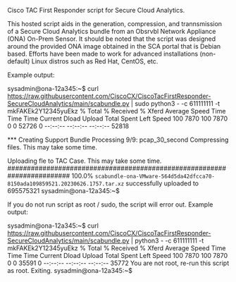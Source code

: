 Cisco TAC First Responder script for Secure Cloud Analytics.

This hosted script aids in the generation, compression, and trannsmission of a Secure Cloud Analytics bundle from an Obsrvbl Network Appliance (ONA) On-Prem Sensor. 
It should be noted that the script was designed around the provided ONA image obtained in the SCA portal that is Debian based. 
Efforts have been made to work for advanced installations (non-default) Linux distros such as Red Hat, CentOS, etc. 

Example output:

sysadmin@ona-12a345:~$ curl https://raw.githubusercontent.com/CiscoCX/CiscoTacFirstResponder-SecureCloudAnalytics/main/scabundle.py | sudo python3 - -c 611111111 -t mkFAKEk2Y12345yuEkz
  % Total    % Received % Xferd  Average Speed   Time    Time     Time  Current
                                 Dload  Upload   Total   Spent    Left  Speed
100  7870  100  7870    0     0  52726      0 --:--:-- --:--:-- --:--:-- 52818

*** Creating Support Bundle
Processing 9/9: pcap_30_second
Compressing files. This may take some time.

Uploading fle to TAC Case. This may take some time.
######################################################################## 100.0%
`scabundle-ona-VMware-564d5da42dfcca70-8150ada109859521.20230626.1757.tar.xz` successfully uploaded to 695575321
sysadmin@ona-12a345:~$

If you do not run script as root / sudo, the script will error out. 
Example output: 

sysadmin@ona-12a345:~$ curl https://raw.githubusercontent.com/CiscoCX/CiscoTacFirstResponder-SecureCloudAnalytics/main/scabundle.py | python3 - -c 611111111 -t mkFAKEk2Y12345yuEkz
  % Total    % Received % Xferd  Average Speed   Time    Time     Time  Current
                                 Dload  Upload   Total   Spent    Left  Speed
100  7870  100  7870    0     0  35591      0 --:--:-- --:--:-- --:--:-- 35772
You are not root, re-run this script as root. Exiting.
sysadmin@ona-12a345:~$

